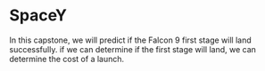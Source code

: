 # SpaceY
In this capstone, we will predict if the Falcon 9 first stage will land successfully. if we can determine if the first stage will land, we can determine the cost of a launch. 

